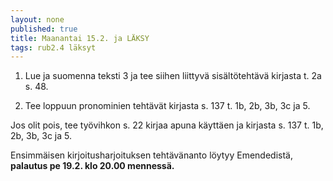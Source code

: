 ```yaml
---
layout: none
published: true
title: Maanantai 15.2. ja LÄKSY
tags: rub2.4 läksyt
---
```

1. Lue ja suomenna teksti 3 ja tee siihen liittyvä sisältötehtävä kirjasta t. 2a s. 48.

2. Tee loppuun pronominien tehtävät kirjasta s. 137 t. 1b, 2b, 3b, 3c ja 5.


Jos olit pois, tee työvihkon s. 22 kirjaa apuna käyttäen ja kirjasta s. 137 t. 1b, 2b, 3b, 3c ja 5.

Ensimmäisen kirjoitusharjoituksen tehtävänanto löytyy Emendedistä, **palautus pe 19.2. klo 20.00 mennessä.**